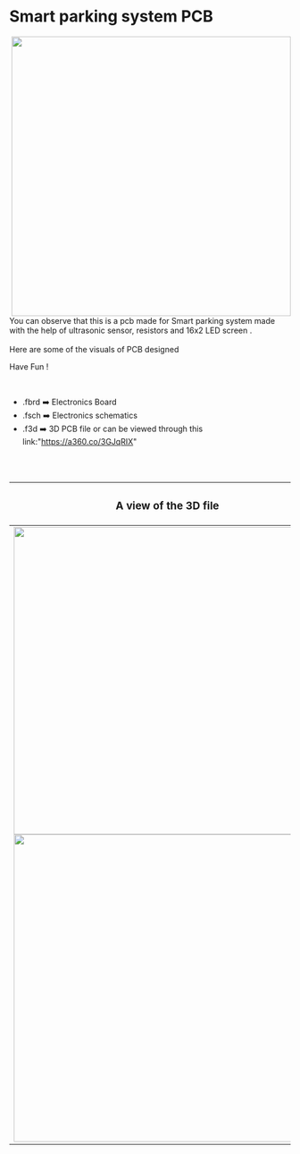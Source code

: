 

<h1>Smart parking system PCB</h1>

<div>
   <img width=500 align=right src="https://github.com/Curovearth/Dive-into-Electronics/blob/main/PCB%20Designs/31-Smart%20parking%20system/Smart_parking_PCB%20v2.png"/>
   <p>You can observe that this is a pcb made for Smart parking system made with the help of ultrasonic sensor, resistors and 16x2 LED screen .<br><br>Here are some of the visuals of PCB designed<br>
        
   Have Fun !
  </p>
<br>

   - .fbrd ➡️ Electronics Board
   - .fsch ➡️ Electronics schematics
   - .f3d  ➡️ 3D PCB file or can be viewed through this link:"https://a360.co/3GJqRIX"
   
<br> <br>  
<div align=center>
   
| <h3>A view of the 3D file</h2> | <h3>Schematic Diagram for PCB</h3> |      
| --- | --- |
| <img width=550 align=center src="https://github.com/Curovearth/Dive-into-Electronics/blob/main/PCB%20Designs/31-Smart%20parking%20system/img1.png"/><br><img width=550 align=center src="https://github.com/Curovearth/Dive-into-Electronics/blob/main/PCB%20Designs/31-Smart%20parking%20system/img2.png"/> |    <img width="450" src="https://github.com/Curovearth/Dive-into-Electronics/blob/main/PCB%20Designs/31-Smart%20parking%20system/schematics.png"> | 
 
</div>

 


